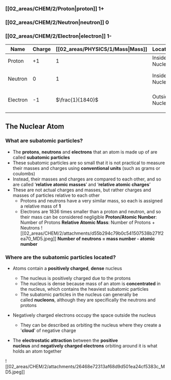 ### [[02_areas/CHEM/2/Proton|proton]] 1+
### [[02_areas/CHEM/2/Neutron|neutron]] 0
### [[02_areas/CHEM/2/Electron|electron]] 1-

| Name     | Charge | [[02_areas/PHYSICS/1/Mass\|Mass]]             | Location        | Role                       |
| -------- | ------ | ---------------- | --------------- | -------------------------- |
| Proton   | +1     | 1                | Inside Nucleus  | Determine the identity     |
| Neutron  | 0      | 1                | Inside Nucleus  | Hold together the nucleus  |
| Electron | -1     | $\frac{1}{1840}$ | Outside Nucleus | responsible for reactivity |
|          |        |                  |                 |                            |
## The Nuclear Atom
### What are subatomic particles?
- The **protons**, **neutrons** and **electrons** that an atom is made up of are called **subatomic particles**
- These subatomic particles are so small that it is not practical to measure their masses and charges using **conventional units** (such as grams or coulombs)    
- Instead, their masses and charges are compared to each other, and so are called ‘**relative atomic masses**’ and ‘**relative atomic charges**’
- These are not actual charges and masses, but rather charges and masses of particles relative to each other
    - Protons and neutrons have a very similar mass, so each is assigned a relative mass of **1**
    - Electrons are 1836 times smaller than a proton and neutron, and so their mass can be considered negligible
**Proton/Atomic Number**: Number of Protons
**Relative Atomic Mass**: Number of Protons + Neutrons
![[02_areas/CHEM/2/attachments/d55b294c79b0c541507538b271f2ea70_MD5.jpeg]]
**Number of neutrons = mass number - atomic number**
### Where are the subatomic particles located?
- Atoms contain a **positively charged**, **dense** nucleus
    - The nucleus is positively charged due to the protons
    - The nucleus is dense because mass of an atom is **concentrated** in the nucleus, which contains the heaviest subatomic particles
    - The subatomic particles in the nucleus can generally be called **nucleons**, although they are specifically the neutrons and protons
- Negatively charged electrons occupy the space outside the nucleus
    - They can be described as orbiting the nucleus where they create a '**cloud**' of negative charge
        
- The **electrostatic attraction** between the **positive nucleus** and **negatively charged electrons** orbiting around it is what holds an atom together

![[02_areas/CHEM/2/attachments/26468e72313af68d9d501ea24cf5383c_MD5.jpeg]]


